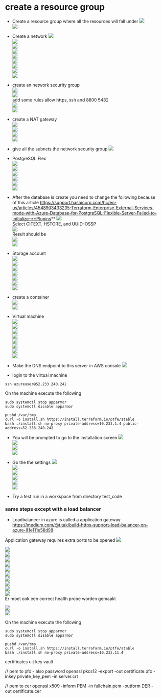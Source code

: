 
# create a resource group

- Create a resource group where all the resources will fall under
![](media/20221105164701.png)    
![](media/20221105164714.png)    

- Create a network 
![](media/20221105164838.png)    
![](media/20221105165042.png)    
![](media/20221108092404.png)    
![](media/20221105165638.png)    
![](media/20221105165413.png)    
![](media/20221105165510.png)    
![](media/20221105165523.png)    
![](media/20221105165757.png)    
![](media/20221105165815.png)    

- create an network security group   
![](media/20221105171004.png)    
![](media/20221105171114.png)    
add some rules allow https, ssh and 8800 5432  
![](media/20221105173023.png)    
![](media/20221108093129.png)    




- create a NAT gateway   
![](media/20221105171257.png)    
![](media/20221105171326.png)   
![](media/20221105171421.png)    
![](media/20221105171441.png)    

- give all the subnets the network security group
![](media/20221105171724.png)    


- PostgreSQL Flex  
![](media/20221108093908.png)    
![](media/20221108094039.png)    
![](media/20221108094238.png)    
![](media/20221108094951.png)    
![](media/20221108095007.png)    
![](media/20221108095023.png)    

- After the database is create you need to change the following because of this article https://support.hashicorp.com/hc/en-us/articles/4548903433235-Terraform-Enterprise-External-Services-mode-with-Azure-Database-for-PostgreSQL-Flexible-Server-Failed-to-Initialize-**Plugins**
![](media/20221108103715.png)    
Select CITEXT, HSTORE, and UUID-OSSP  
![](media/20221108103911.png)  
Result should be    
![](media/20221108103849.png)    
![](media/20221108104017.png)    




- Storage account   
![](media/20221108095517.png)    
![](media/20221108095556.png)    
![](media/20221108103508.png)    
![](media/20221108103545.png)    
![](media/20221108103602.png)    
![](media/20221108103621.png)   
![](media/20221108104339.png)     
- create a container   
![](media/20221108103950.png)    
![](media/20221108104128.png)    

- Virtual machine   
![](media/20221108111017.png)    
![](media/20221108111334.png)    
![](media/20221108111423.png)    
![](media/20221108111513.png)    
![](media/20221108111540.png)    
![](media/20221108111552.png)    
![](media/20221108111615.png)    
![](media/20221108111653.png)    

- Make the DNS endpoint to this server in AWS console
![](media/20221108112137.png)    

- login to the virtual machine

```
ssh azureuser@52.233.240.242
```

On the machine execute the following

```
sudo systemctl stop apparmor
sudo systemctl disable apparmor

pushd /var/tmp
curl -o install.sh https://install.terraform.io/ptfe/stable
bash ./install.sh no-proxy private-address=10.233.1.4 public-address=52.233.240.242
```

- You will be prompted to go to the installation screen
![](media/20221108113116.png)   
![](media/20221108113202.png)    
![](media/20221108113242.png)    
![](media/20221108113440.png)    
- Go the the settings
![](media/20221108113700.png)    
![](media/20221108113752.png)    
![](media/20221108113918.png)    
![](media/20221108114537.png)    
![](media/20221108114610.png)    
![](media/20221108114624.png)  

- Try a test run in a workspace from directory test_code



### same steps except with a load balancer

- Loadbalancer in azure is called a application gateway
https://medium.com/@t.tak/build-https-support-load-balancer-on-azure-81e111e58d98

Application gateway requires extra ports to be opened
![](media/20221119094144.png)    

![](media/20221119094209.png)    
![](media/20221119094236.png)    
![](media/20221119094350.png)    
![](media/20221119094403.png)    
![](media/20221119094952.png)    
![](media/20221119095103.png)    
![](media/20221119095123.png)    
![](media/20221119095242.png)    
![](media/20221119095308.png)    
![](media/20221119095326.png)    
Er moet ook een correct health probe worden gemaakt    

![](media/20221119134143.png)  
![](media/20221119134214.png)    

On the machine execute the following

```
sudo systemctl stop apparmor
sudo systemctl disable apparmor

pushd /var/tmp
curl -o install.sh https://install.terraform.io/ptfe/stable
bash ./install.sh no-proxy private-address=10.233.11.4
```











certificates uit key vault

// pem to pfx - also password
openssl pkcs12 -export -out certificate.pfx -inkey private_key_pem -in server.crt










// pem to cer
openssl x509 -inform PEM -in fullchain.pem -outform DER -out certificate.cer